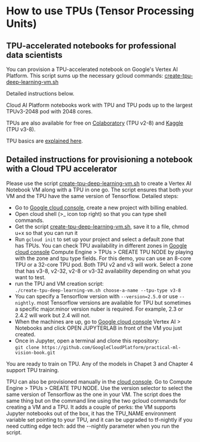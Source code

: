 # How to use TPUs (Tensor Processing Units)
 
 ## TPU-accelerated notebooks for professional data scientists
 
 You can  provision a TPU-accelerated notebook on Google's Vertex AI Platform. This script sums up the necessary gcloud commands:
 [create-tpu-deep-learning-vm.sh](https://raw.githubusercontent.com/GoogleCloudPlatform/training-data-analyst/master/courses/fast-and-lean-data-science/create-tpu-deep-learning-vm.sh)
 
 Detailed instructions below.
 
 Cloud AI Platform notebooks work with TPU and TPU pods up to the largest TPUv3-2048 pod with 2048 cores.
  
 TPUs are also available for free on [Colaboratory](https://colab.sandbox.google.com/github/GoogleCloudPlatform/training-data-analyst/blob/master/courses/fast-and-lean-data-science/07_Keras_Flowers_TPU_xception_fine_tuned_best.ipynb) (TPU v2-8)
 and [Kaggle](https://www.kaggle.com/mgornergoogle/five-flowers-with-keras-and-xception-on-tpu) (TPU v3-8).
 
TPU basics are [explained here](https://www.kaggle.com/docs/tpu).

## Detailed instructions for provisioning a notebook with a Cloud TPU accelerator

Please use the script [create-tpu-deep-learning-vm.sh](https://raw.githubusercontent.com/GoogleCloudPlatform/training-data-analyst/master/courses/fast-and-lean-data-science/create-tpu-deep-learning-vm.sh)
to create a Vertex AI Notebook VM along with a TPU in one go.
The script ensures that both your VM and the TPU have the same version of Tensorflow. Detailed steps:

 * Go to [Google cloud console](https://console.cloud.google.com/), create a new project with billing enabled.
 * Open cloud shell (>_ icon top right) so that you can type shell commands.
 * Get the script [create-tpu-deep-learning-vm.sh](https://raw.githubusercontent.com/GoogleCloudPlatform/training-data-analyst/master/courses/fast-and-lean-data-science/create-tpu-deep-learning-vm.sh), save it to a file, chmod u+x so that you can run it
 * Run `gcloud init` to set up your project and select a default zone that
 has TPUs. You can check TPU availability in different zones in [Google cloud console](https://console.cloud.google.com/)
 Compute Engine > TPUs > CREATE TPU NODE by playing with the zone and tpu type fields. For this
 demo, you can use an 8-core TPU or a 32-core TPU pod. Both TPU v2 and v3 will work.
 Select a zone that has v3-8, v2-32, v2-8 or v3-32 availability depending on what you want to test.
 * run the TPU and VM creation script:<br/>
 `./create-tpu-deep-learning-vm.sh choose-a-name --tpu-type v3-8`
 * You can specify a Tensorflow version with `--version=2.5.0` or use `--nightly`. most Tensorflow versions are available for TPU but sometimes a specific major.minor version nuber is required. For example, 2.3 or 2.4.2 will work but 2.4 will not.
 * When the machines are up, go to [Google cloud console](https://console.cloud.google.com/) Vertex AI > Notebooks
 and click OPEN JUPYTERLAB in front of the VM you just created.
 * Once in Jupyter, open a terminal and clone this repository:<br/>
 `git clone https://github.com/GoogleCloudPlatform/practical-ml-vision-book.git`

You are ready to train on TPU. Any of the models in Chapet 3 and Chapter 4 support TPU training.

TPU can also be provisioned manually in the [cloud console](https://console.cloud.google.com/). Go to
Compute Engine > TPUs > CREATE TPU NODE. Use the version selector to select the same version of Tensorflow as the one in your VM.
The script does the same thing but on the command line using the two
gcloud commands for creating a VM and a TPU. It adds a couple of perks:
the VM supports Jupyter notebooks out of the box, it has the TPU_NAME environment variable set pointing to your TPU,
and it can be upgraded to tf-nightly if you need cutting edge tech: add the --nightly parameter when you run the script.